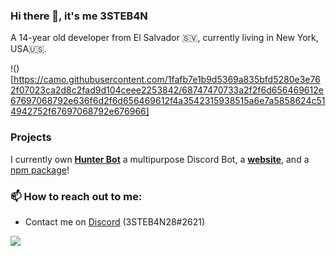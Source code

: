 ### Hi there 👋, it's me 3STEB4N

A 14-year old developer from El Salvador 🇸🇻, currently living in New York, USA🇺🇸.

!()[https://camo.githubusercontent.com/1fafb7e1b9d5369a835bfd5280e3e762f07023ca2d8c2fad9d104ceee2253842/68747470733a2f2f6d656469612e67697068792e636f6d2f6d656469612f4a3542315938515a6e7a5858624c514942752f67697068792e676966]

### Projects

I currently own **[Hunter Bot](https://github.com/3STEB4N28/Hunter-Bot)** a multipurpose Discord Bot, a **[website](https://3steb4n28.xyz)**, and a [npm package](https://npmjs.org/discord-vr)!

### 📫 How to reach out to me:

- Contact me on [Discord](https://discord.com/users/701292425624420362) (3STEB4N28#2621)

![](https://github-readme-stats.vercel.app/api?username=3STEB4N28&theme=radical)
<!--
**3STEB4N28/3STEB4N28** is a ✨ _special_ ✨ repository because its `README.md` (this file) appears on your GitHub profile.

Here are some ideas to get you started:

- 🔭 I’m currently working on ...
- 🌱 I’m currently learning ...
- 👯 I’m looking to collaborate on ...
- 🤔 I’m looking for help with ...
- 💬 Ask me about ...
- 📫 How to reach me: ...
- 😄 Pronouns: ...
- ⚡ Fun fact: ...
-->
